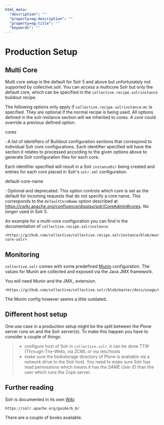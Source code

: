 ```yaml
---
html_meta:
  "description": ""
  "property=og:description": ""
  "property=og:title": ""
  "keywords": ""
---
```


# Production Setup

## Multi Core

Multi core setup is the default for Solr 5 and above but unfortunately not supported by collective.solr.
You can access a multicore Solr but only the default core,
which can be specified in the `collective.recipe.solrinstance` buildout recipe.

The following options only apply if `collective.recipe.solrinstance:mc` is specified.
They are optional if the normal recipe is being used.
All options defined in the solr-instance section will we inherited to cores.
A core could override a previous defined option.

cores

: A list of identifiers of Buildout configuration sections that correspond to individual Solr core configurations.
  Each identifier specified will have the section it relates to processed according to the given options above to generate Solr configuration files for each core.

  Each identifier specified will result in a Solr `instanceDir` being created and entries for each core placed in Solr's `solr.xml` configuration.

default-core-name

: Optional and deprecated.
  This option controls which core is set as the default for incoming requests that do not specify a core name.
  This corresponds to the `defaultCoreName` option described at <https://cwiki.apache.org/confluence/display/solr/CoreAdmin#cores>.
  *No longer* used in Solr 5.

An example for a multi-core configuration you can find in the documentation of `collective.recipe.solrinstance`:

```{seealso}
<https://github.com/collective/collective.recipe.solrinstance/blob/master/README.rst#multi-core-solr>
```

## Monitoring

`collective.solr` comes with some predefined [Munin](https://munin-monitoring.org/) configuration.
The values for Munin are collected and exposed via the Java JMX framework.

You will need Munin and the JMX\_ extension.

```{seealso}
<https://github.com/collective/collective.solr/blob/master/docs/usage/monitoring.rst>
```

The Munin config however seems a little outdated.

## Different host setup

One use case in a production setup might be the split between the Plone server runs on and the Solr server(s).
To make this happen you have to consider a couple of things:

> - configure host of Solr in `collective.solr`, it can be done TTW (Through-The-Web), via ZCML or via /etc/hosts
> - make sure the blobstorage directory of Plone is available via a network drive to the Solr host.
>   You need to make sure Solr has read permissions which means it has the *SAME* User ID than the user which runs the Zope server.

## Further reading

Solr is documented in its own [Wiki](https://cwiki.apache.org/confluence/display/solr/).

```{seealso}
https://solr.apache.org/guide/6_6/
```

There are a couple of books available.

